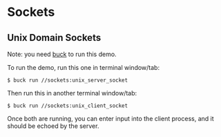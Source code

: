 # Sockets

## Unix Domain Sockets
Note: you need [buck](https://buck.build/) to run this demo.

To run the demo, run this one in terminal window/tab:

```
$ buck run //sockets:unix_server_socket
```

Then run this in another terminal window/tab:

```
$ buck run //sockets:unix_client_socket
```

Once both are running, you can enter input into the client process, and it should be echoed by the server.
